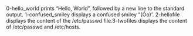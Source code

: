 0-hello_world prints “Hello, World”, followed by a new line to the standard output.
1-confused_smiley displays a confused smiley "(Ôo)'.
2-hellofile displays  the content of the /etc/passwd file.3-twofiles displays the content of /etc/passwd and /etc/hosts.
